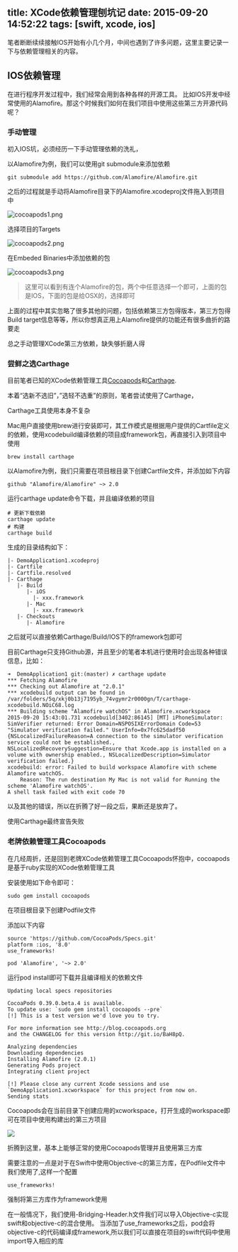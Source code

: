 title: XCode依赖管理刨坑记
date: 2015-09-20 14:52:22
tags: [swift, xcode, ios]
---

笔者断断续续接触IOS开始有小几个月，中间也遇到了许多问题，这里主要记录一下与依赖管理相关的内容。

<!-- more -->

## IOS依赖管理

在进行程序开发过程中，我们经常会用到各种各样的开源工具。 比如IOS开发中经常使用的Alamofire。那这个时候我们如何在我们项目中使用这些第三方开源代码呢？

### 手动管理

初入IOS坑，必须经历一下手动管理依赖的洗礼，

以Alamofire为例，我们可以使用git submodule来添加依赖

```
git submodule add https://github.com/Alamofire/Alamofire.git
```

之后的过程就是手动将Alamofire目录下的Alamofire.xcodeproj文件拖入到项目中

![cocoapods1.png](http://7pn5d3.com1.z0.glb.clouddn.com/cocoapods1.png)

选择项目的Targets

![cocoapods2.png](http://7pn5d3.com1.z0.glb.clouddn.com/cocoapods2.png)

在Embeded Binaries中添加依赖的包

![cocoapods3.png](http://7pn5d3.com1.z0.glb.clouddn.com/cocoapods3.png)

> 这里可以看到有连个Alamofire的包，两个中任意选择一个即可，上面的包是IOS，下面的包是给OSX的，选择即可

上面的过程中其实忽略了很多其他的问题，包括依赖第三方包得版本，第三方包得Build target信息等等，所以你想真正用上Alamofire提供的功能还有很多曲折的路要走

总之手动管理XCode第三方依赖，缺失够折磨人得

### 尝鲜之选Carthage

目前笔者已知的XCode依赖管理工具[Cocoapods](https://cocoapods.org/)和[Carthage](https://github.com/Carthage/Carthage).

本着“选新不选旧”，”选轻不选重”的原则，笔者尝试使用了Carthage，

Carthage工具使用本身不复杂

Mac用户直接使用brew进行安装即可，其工作模式是根据用户提供的Cartfile定义的依赖，使用xcodebuild编译依赖的项目成framework包，再直接引入到项目中使用

```
brew install carthage
```

以Alamofire为例，我们只需要在项目根目录下创建Cartfile文件，并添加如下内容

```
github "Alamofire/Alamofire" ~> 2.0
```

运行carthage update命令下载，并且编译依赖的项目

```
# 更新下载依赖
carthage update
# 构建
carthage build
```

生成的目录结构如下：

```
|- DemoApplication1.xcodeproj
|- Cartfile
|- Cartfile.resolved
|- Carthage
   |- Build
      |- iOS
        |- xxx.framework
      |- Mac
        |- xxx.framework
   |- Checkouts
      |- Alamofire
```

之后就可以直接依赖Carthage/Build/IOS下的framework包即可

目前Carthage只支持Github源，并且至少的笔者本机进行使用时会出现各种错误信息，比如：

```
➜  DemoApplication1 git:(master) ✗ carthage update
*** Fetching Alamofire
*** Checking out Alamofire at "2.0.1"
*** xcodebuild output can be found in /var/folders/5q/xkj0b13j7195yb_74vgymr2r0000gn/T/carthage-xcodebuild.NOiC68.log
*** Building scheme "Alamofire watchOS" in Alamofire.xcworkspace
2015-09-20 15:43:01.731 xcodebuild[3402:86145] [MT] iPhoneSimulator: SimVerifier returned: Error Domain=NSPOSIXErrorDomain Code=53 "Simulator verification failed." UserInfo=0x7fc625dadf50 {NSLocalizedFailureReason=A connection to the simulator verification service could not be established., NSLocalizedRecoverySuggestion=Ensure that Xcode.app is installed on a volume with ownership enabled., NSLocalizedDescription=Simulator verification failed.}
xcodebuild: error: Failed to build workspace Alamofire with scheme Alamofire watchOS.
	Reason: The run destination My Mac is not valid for Running the scheme 'Alamofire watchOS'.
A shell task failed with exit code 70
```

以及其他的错误，所以在折腾了好一段之后，果断还是放弃了。

使用Carthage最终宣告失败

### 老牌依赖管理工具Cocoapods

在几经周折，还是回到老牌XCode依赖管理工具Cocoapods怀抱中，cocoapods是基于ruby实现的XCode依赖管理工具

安装使用如下命令即可：

```
sudo gem install cocoapods
```

在项目根目录下创建Podfile文件

添加以下内容

```
source 'https://github.com/CocoaPods/Specs.git'
platform :ios, '8.0'
use_frameworks!

pod 'Alamofire', '~> 2.0'
```

运行pod install即可下载并且编译相关的依赖文件

```
Updating local specs repositories

CocoaPods 0.39.0.beta.4 is available.
To update use: `sudo gem install cocoapods --pre`
[!] This is a test version we'd love you to try.

For more information see http://blog.cocoapods.org
and the CHANGELOG for this version http://git.io/BaH8pQ.

Analyzing dependencies
Downloading dependencies
Installing Alamofire (2.0.1)
Generating Pods project
Integrating client project

[!] Please close any current Xcode sessions and use `DemoApplication1.xcworkspace` for this project from now on.
Sending stats
```

Cocoapods会在当前目录下创建应用的xcworkspace，打开生成的workspace即可在项目中使用构建出的第三方项目

![](http://7pn5d3.com1.z0.glb.clouddn.com/cocoapods5.png)

折腾到这里，基本上能够正常的使用Cocoapods管理并且使用第三方库

需要注意的一点是对于在Swift中使用Objective-c的第三方库，在Podfile文件中我们使用了,这样一个配置

```
use_frameworks!
```

强制将第三方库作为framework使用

在一般情况下，我们使用-Bridging-Header.h文件我们可以导入Objective-c实现swift和objective-c的混合使用。
当添加了use_frameworks之后，pod会将objective-c的代码编译成framework,所以我们可以直接在项目的swift代码中使用import导入相应的库
